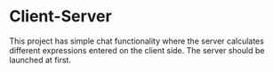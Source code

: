 # Client-Server
This project has simple chat functionality where the server calculates different expressions entered on the client side. The server should be launched at first.
